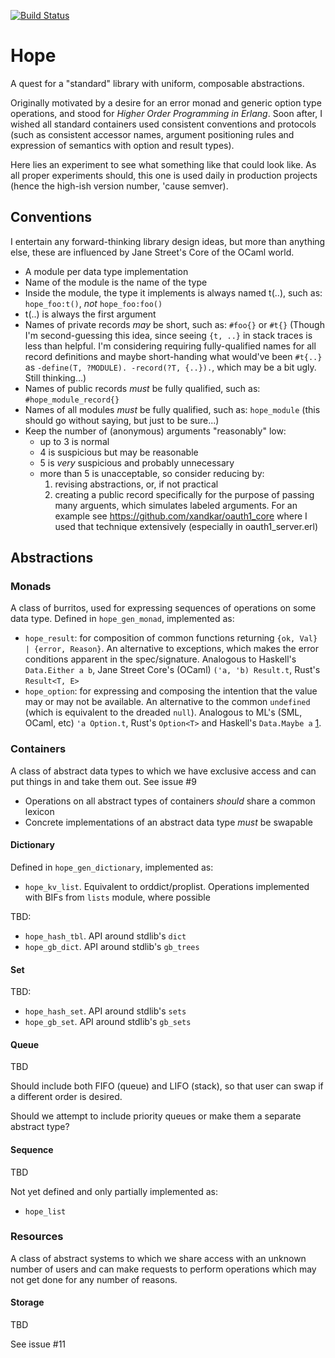 [![Build Status](https://travis-ci.org/xandkar/hope.svg?branch=master)](https://travis-ci.org/xandkar/hope)

Hope
====

A quest for a "standard" library with uniform, composable abstractions.

Originally motivated by a desire for an error monad and generic option type
operations, and stood for _Higher Order Programming in Erlang_. Soon after, I
wished all standard containers used consistent conventions and protocols (such
as consistent accessor names, argument positioning rules and expression of
semantics with option and result types).

Here lies an experiment to see what something like that could look like. As all
proper experiments should, this one is used daily in production projects (hence
the high-ish version number, 'cause semver).


Conventions
-----------

I entertain any forward-thinking library design ideas, but more than anything
else, these are influenced by Jane Street's Core of the OCaml world.

- A module per data type implementation
- Name of the module is the name of the type
- Inside the module, the type it implements is always named t(..), such as:
  `hope_foo:t()`, _not_ `hope_foo:foo()`
- t(..) is always the first argument
- Names of private records _may_ be short, such as: `#foo{}` or `#t{}` (Though
  I'm second-guessing this idea, since seeing `{t, ..}` in stack traces is less
  than helpful. I'm considering requiring fully-qualified names for all record
  definitions and maybe short-handing what would've been `#t{..}` as
  `-define(T, ?MODULE). -record(?T, {..}).`, which may be a bit ugly. Still
  thinking...)
- Names of public records _must_ be fully qualified, such as: `#hope_module_record{}`
- Names of all modules _must_ be fully qualified, such as: `hope_module` (this
  should go without saying, but just to be sure...)
- Keep the number of (anonymous) arguments "reasonably" low:
    + up to 3 is normal
    + 4 is suspicious but may be reasonable
    + 5 is _very_ suspicious and probably unnecessary
    + more than 5 is unacceptable, so consider reducing by:
        1. revising abstractions, or, if not practical
        2. creating a public record specifically for the purpose of passing
           many arguents, which simulates labeled arguments. For an example see
           https://github.com/xandkar/oauth1_core where I used that technique
           extensively (especially in oauth1_server.erl)


Abstractions
------------

### Monads

A class of burritos, used for expressing sequences of operations on some data
type.  Defined in `hope_gen_monad`, implemented as:

- `hope_result`: for composition of common functions returning
  `{ok, Val} | {error, Reason}`. An alternative to exceptions, which makes the
  error conditions apparent in the spec/signature. Analogous to Haskell's
  `Data.Either a b`, Jane Street Core's (OCaml) `('a, 'b) Result.t`, Rust's
  `Result<T, E>`
- `hope_option`: for expressing and composing the intention that the value may
  or may not be available. An alternative to the common `undefined` (which is
  equivalent to the dreaded `null`). Analogous to ML's (SML, OCaml, etc)
  `'a Option.t`, Rust's `Option<T>` and Haskell's `Data.Maybe a` [1].


### Containers

A class of abstract data types to which we have exclusive access and can put
things in and take them out. See issue #9

- Operations on all abstract types of containers _should_ share a common lexicon
- Concrete implementations of an abstract data type _must_ be swapable

#### Dictionary

Defined in `hope_gen_dictionary`, implemented as:

- `hope_kv_list`. Equivalent to orddict/proplist. Operations implemented with
  BIFs from `lists` module, where possible

TBD:
- `hope_hash_tbl`. API around stdlib's `dict`
- `hope_gb_dict`. API around stdlib's `gb_trees`

#### Set

TBD:
- `hope_hash_set`. API around stdlib's `sets`
- `hope_gb_set`. API around stdlib's `gb_sets`

#### Queue

TBD

Should include both FIFO (queue) and LIFO (stack), so that user can swap if a
different order is desired.

Should we attempt to include priority queues or make them a separate abstract
type?

#### Sequence

TBD

Not yet defined and only partially implemented as:

- `hope_list`


### Resources

A class of abstract systems to which we share access with an unknown number of
users and can make requests to perform operations which may not get done for
any number of reasons.

#### Storage

TBD

See issue #11


[1]: http://en.wikipedia.org/wiki/Option_type
